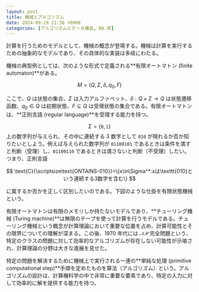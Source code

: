 ```yaml
---
layout: post
title: 機械とアルゴリズム
date: 2024-09-29 21:38 +0900
categories: [アルゴリズムとデータ構造, 00.序]
---
```


計算を行うためのモデルとして、機械の概念が登場する。機械は計算を実行するための抽象的なモデルであり、その具体的な実装は多岐にわたる。


機械の典型例としては、次のような形式で定義される**有限オートマトン (finite automaton)**がある。

$$
M=(Q,\Sigma,\delta,q_0,F)
$$

ここで、$Q$ は状態の集合、$\Sigma$ は入力アルファベット、$\delta: Q \times\Sigma\to Q$ は状態遷移函数、$q_0\in Q$ は初期状態、$F \subseteq Q$ は受理状態の集合である。有限オートマトンは、**正則言語 (regular language)**を受理する能力を持つ。

$$\Sigma=\{\texttt{0},\texttt{1}\}$$ 上の数字列が与えられ、その中に連続する $3$ 数字として $\texttt{010}$ が現れるか否か知りたいとしよう。例えば与えられた数字列が $\texttt{01100101}$ であるときは条件を満すと判断（受理）し、$\texttt{01100110}$ であるときは満さないと判断（不受理）したい。つまり、正則言語

$$
\text{C}{\scriptsize\text{ONTAINS-010}}=\{x\in\Sigma^*:xは\texttt{010}という連続する3数字を含む\}
$$

に属するか否かを正しく区別したいのである。下図のような仕掛を有限状態機械という。

<center>
<script type="text/tikz">
\tikzcdset{
	every label/.append style={font=\large},
	every arrow/.append style={red,thick}
}
\begin{tikzcd}[line width=1pt]
|[shape=circle,draw=red,red,alias=A] | q_0\arrow[loop left,"\texttt{1}"]\arrow[r,"\texttt{0}"] & |[shape=circle,draw=red,red] | q_1\arrow[loop above,"\texttt{0}"]\arrow[r,"\texttt{1}"] & |[shape=circle,draw=red,red,alias=B] | q_2\arrow[l,bend left=30,from=B,to=A]{}{\texttt{1}}\arrow[r,"\texttt{0}"] & |[shape=circle,double=red!50,draw=red,red] | q_3\arrow[loop right,"\texttt{0,1}"]\\
|[draw=none,fill=none] | {}
\end{tikzcd}
</script>
</center>


有限オートマトンは有限のメモリしか持たないモデルであり、**チューリング機械 (Turing machine)**は無限のテープを使って計算を行うモデルである。チューリング機械という概念が計算理論において重要な位置を占め、計算可能性とその限界についての理解が深まる。この後、$1970$ 年代には $\mathcal{NP}$ 完全問題という、特定のクラスの問題に対して効率的なアルゴリズムが存在しない可能性が示唆され、計算理論の分野は大きな進展を見せた。

特定の問題を解決するために機械上で実行される一連の**単純な処理 (primitive computational step)**手順を定めたものを算法（アルゴリズム）という。アルゴリズムの設計は、計算機科学の中で非常に重要な要素であり、特定の入力に対して効率的に解を提供する能力を持つ。

